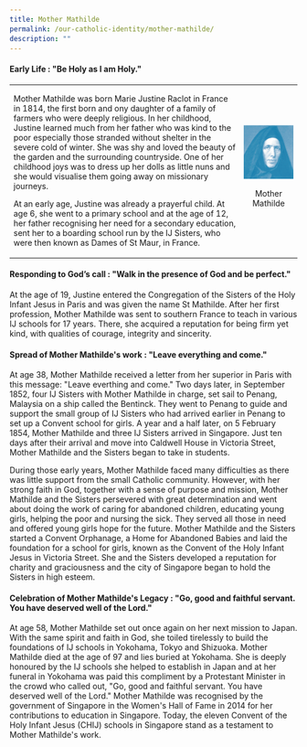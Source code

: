 ```yaml
---
title: Mother Mathilde
permalink: /our-catholic-identity/mother-mathilde/
description: ""
---
```

<h4><strong>Early Life : "Be Holy as I am Holy."</strong></h4>
<table style="border-collapse: collapse; width: 100%;" border="0">
<tbody>
<tr>
<td style="width: 80%;">
<p>Mother Mathilde was born Marie Justine Raclot in France in 1814, the first born and ony daughter of a&nbsp;family of farmers&nbsp;who were deeply religious.&nbsp;In her childhood, Justine learned much from her father who was kind to the poor especially those stranded without shelter in the severe cold of winter. She was shy and loved the beauty of the garden and the surrounding countryside. One of her childhood joys was to dress up her dolls as little nuns and she would visualise them going away on missionary journeys.</p>
<p>At an early age, Justine was already a prayerful child. At age 6, she went to a primary school and at the age of 12, her father recognising her need for a secondary education, sent her to a boarding school run by the IJ Sisters, who were then known as Dames of St Maur, in France.</p>
</td>
<td style="width: 20%;">
<img src="/images/mm.png">
<p style="text-align: center;">Mother Mathilde</p>
</td>
</tr>
</tbody>
</table>
<h4><strong>Responding to God&rsquo;s call : "Walk in the presence of God and be perfect."</strong></h4>
<p>At the age of 19, Justine entered the Congregation of the Sisters of the Holy Infant Jesus in Paris and was given the name St Mathilde. After her first profession, Mother Mathilde was sent to southern France to teach in various IJ schools for 17 years. There, she acquired a reputation for being firm yet kind, with qualities of courage, integrity and sincerity.</p>
<h4><strong>Spread of Mother Mathilde's work : "Leave everything and come."</strong></h4>
<p>At age 38, Mother Mathilde received a letter from her superior in Paris with this message: "Leave everthing and come." Two days later, in September 1852, four IJ Sisters with Mother Mathilde in charge, set sail to Penang, Malaysia on a ship called the Bentinck. They went to Penang to guide and support the small group of IJ Sisters who had arrived earlier in Penang to set up a Convent school for girls. A year and a half later, on 5 February 1854, Mother Mathilde and three IJ Sisters arrived in Singapore. Just ten days after their arrival and move into Caldwell House in Victoria Street, Mother Mathilde and the Sisters began to take in students.</p>
<p>During those early years, Mother Mathilde faced many difficulties as there was little support from the small Catholic community. However, with her strong faith in God, together with a sense of purpose and mission, Mother Mathilde and the Sisters persevered with great determination and went about doing the work of caring for abandoned children, educating young girls, helping the poor and nursing the sick. They served all those in need and offered young girls hope for the future. Mother Mathilde and the Sisters started a Convent Orphanage, a Home for Abandoned Babies and laid the foundation for a school for girls, known as the Convent of the Holy Infant Jesus in Victoria Street. She and the Sisters developed a reputation for charity and graciousness and the city of Singapore began to hold the Sisters in high esteem.</p>
<h4><strong>Celebration of Mother Mathilde's Legacy : "Go, good and faithful servant. You have deserved well of the Lord."</strong></h4>
<p>At age 58, Mother Mathilde set out once again on her next mission to Japan. With the same spirit and faith in God, she toiled tirelessly to build the foundations of IJ schools in Yokohama, Tokyo and Shizuoka. Mother Mathilde died at the age of 97 and lies buried at Yokohama. She is deeply honoured by the IJ schools she helped to establish in Japan and at her funeral in Yokohama was paid this compliment by a Protestant Minister in the crowd who called out, "Go, good and faithful servant. You have deserved well of the Lord." Mother Mathilde was recognised by the government of Singapore in the Women's Hall of Fame in 2014 for her contributions to education in Singapore. Today, the eleven Convent of the Holy Infant Jesus (CHIJ) schools in Singapore stand as a testament to Mother Mathilde's work.</p>